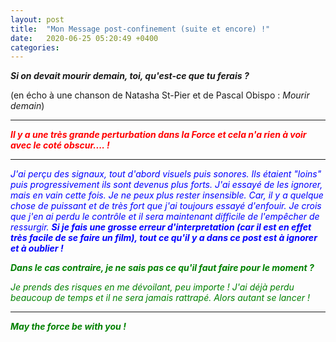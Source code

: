 ```yaml
---
layout: post
title:  "Mon Message post-confinement (suite et encore) !"
date:   2020-06-25 05:20:49 +0400
categories: 
---
```

<!---

You’ll find this post in your `_posts` directory. Go ahead and edit it and re-build the site to see your changes. You can rebuild the site in many different ways, but the most common way is to run `jekyll serve`, which launches a web server and auto-regenerates your site when a file is updated.

Jekyll requires blog post files to be named according to the following format:

`YEAR-MONTH-DAY-title.MARKUP`

Where `YEAR` is a four-digit number, `MONTH` and `DAY` are both two-digit numbers, and `MARKUP` is the file extension representing the format used in the file. After that, include the necessary front matter. Take a look at the source for this post to get an idea about how it works.

Jekyll also offers powerful support for code snippets:

{% highlight ruby %}
def print_hi(name)
  puts "Hi, #{name}"
end
print_hi('Tom')
#=> prints 'Hi, Tom' to STDOUT.
{% endhighlight %}

Check out the [Jekyll docs][jekyll-docs] for more info on how to get the most out of Jekyll. File all bugs/feature requests at [Jekyll’s GitHub repo][jekyll-gh]. If you have questions, you can ask them on [Jekyll Talk][jekyll-talk].

[jekyll-docs]: https://jekyllrb.com/docs/home
[jekyll-gh]:   https://github.com/jekyll/jekyll
[jekyll-talk]: https://talk.jekyllrb.com/

--->



***Si on devait mourir demain, toi, qu'est-ce que tu ferais ?***

(en écho à une chanson de Natasha St-Pier et de Pascal Obispo : *Mourir demain*)  

   

------
<span style="color: red">***Il y a une très grande perturbation dans la Force et cela n'a rien à voir avec le coté obscur.... !***</span>


-----
<span style="color: blue">*J'ai perçu des signaux, tout d'abord visuels puis sonores. Ils étaient "loins" puis progressivement ils sont devenus plus forts. J'ai essayé de les ignorer, mais en vain cette fois. Je ne peux plus rester insensible. Car, il y a quelque chose de puissant et de très fort que j'ai toujours essayé d'enfouir. Je crois que j'en ai perdu le contrôle et il sera maintenant difficile de l'empêcher de ressurgir.* ***Si je fais une grosse erreur d'interpretation (car il est en effet très facile de se faire un film), tout ce qu'il y a dans ce post est à ignorer et à oublier !***</span>

<span style="color: green">***Dans le cas contraire, je ne sais pas ce qu'il faut faire pour le moment ?***</span>

<span style="color: green">*Je prends des risques en me dévoilant, peu importe !*</span>
<span style="color: green">*J'ai déjà perdu beaucoup de temps et il ne sera jamais rattrapé. Alors autant se lancer !*</span>

-----
<span style="color: green">***May the force be with you !***</span>


